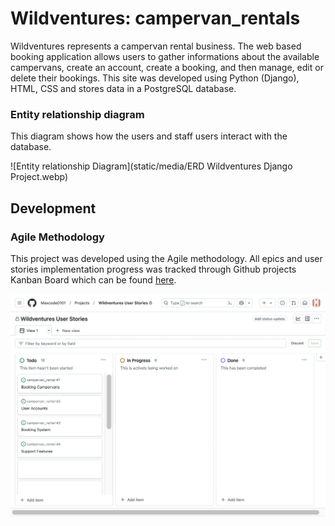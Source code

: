 # **Wildventures**: campervan_rentals

Wildventures represents a campervan rental business. The web based booking application allows users to gather informations about the available campervans, create an account, create a booking, and then manage, edit or delete their bookings. This site was developed using Python (Django), HTML, CSS and stores data in a PostgreSQL database.

### Entity relationship diagram

This diagram shows how the users and staff users interact with the database.

![Entity relationship Diagram](static/media/ERD Wildventures Django Project.webp)

## Development

### Agile Methodology

This project was developed using the Agile methodology. All epics and user stories implementation progress was tracked through Github projects Kanban Board which can be found [here](https://github.com/users/Maxcode0101/projects/5).

![KanabanBoard](static/media/KanbanPP4.webp)

